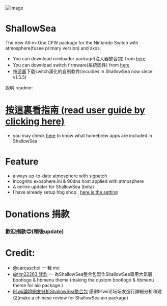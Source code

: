 ![image](https://user-images.githubusercontent.com/64573431/107375926-3f4df380-6b24-11eb-9ea1-0b64322667df.jpg)
# ShallowSea
The new All-in-One CFW package for the Nintendo Switch with atmosphere(fusee primary version) and sxos.
* You can download rcmloader package(注入器整合包) from [here](https://github.com/carcaschoi/rcmloader-package)
* You can download switch firmware(系統固件) from [here](https://darthsternie.net/switch-firmwares/)
* 按[這裏](https://github.com/carcaschoi/switch-chinese-homebrew-app)下载switch漢化的自制軟件(inculdes in ShallowSea now since v1.5.5)

說明 readme:
# [按這裏看指南 (read user guide by clicking here)](https://github.com/carcaschoi/ShallowSea/blob/main/User%20guide.md)
* you may check [here](https://github.com/carcaschoi/ShallowSea/blob/main/ShallowSea%20homebrew%20app%20includes.md) to know what homebrew apps are included in ShallowSea
# Feature
* always up-to-date atmosphere with sigpatch
* incognito exosphere.ini & 90dns host applied with atmosphere
* A online updater for ShallowSea (beta)
* I have already setup hbg shop , [here is the setting](https://github.com/carcaschoi/ShallowSea/blob/main/tinfoil%20shop%20setup)

# Donations 捐款
### 歡迎捐款😊(稍後update)

# Credit:
* [@carcaschoi](https://github.com/carcaschoi) 一 我 me
* [@tim22263 梵鈞](https://github.com/tim22263) 一 為ShallowSea整合包製作ShallowSea專用大氣層bootlogo & hbmenu theme (making the custom bootlogo & hbmenu theme for aio package.)
* [91wii論壇網友分析ShallowSea整合包](
https://www.91wii.com/thread-231061-1-1.html) 感谢91wii论坛坛友進行詳細分析和建议(make a chinese review for ShallowSea aio package)
